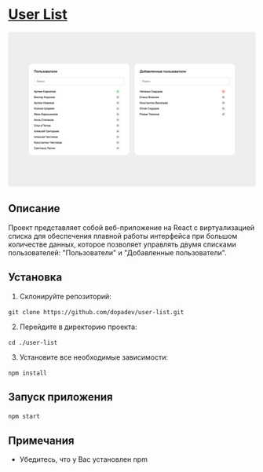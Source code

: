 # [User List](https://dopadev.github.io/user-list)

![User List preview](https://github.com/dopadev/user-list/raw/main/preview/user-list.jpg)

## Описание

Проект представляет собой веб-приложение на React с виртуализацией списка для обеспечения плавной работы интерфейса при большом количестве данных, которое позволяет управлять двумя списками пользователей: "Пользователи" и "Добавленные пользователи".

## Установка

1. Склонируйте репозиторий:

`git clone https://github.com/dopadev/user-list.git`

2. Перейдите в директорию проекта:

`cd ./user-list`

3. Установите все необходимые зависимости:

`npm install`

## Запуск приложения

`npm start`

## Примечания

- Убедитесь, что у Вас установлен npm
